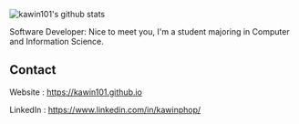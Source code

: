 ![kawin101's github stats](https://github-readme-stats.vercel.app/api?username=kawin101&show_icons=true)

Software Developer: Nice to meet you, I'm a student majoring in Computer and Information Science. 

## Contact

Website : https://kawin101.github.io

LinkedIn : https://www.linkedin.com/in/kawinphop/
